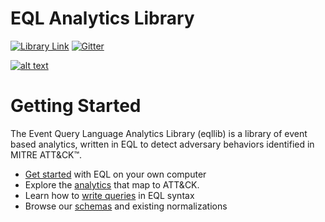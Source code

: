# EQL Analytics Library
[![Library Link](https://readthedocs.org/projects/eqllib/badge/?version=latest)](https://eqllib.readthedocs.io/en/latest/?badge=latest)
[![Gitter](https://badges.gitter.im/eventquerylang/community.svg)](https://gitter.im/eventquerylang/community?utm_source=badge&utm_medium=badge&utm_campaign=pr-badge)

[![alt text](docs/_static/eql-whoami.jpg "What is EQL")](https://eqllib.readthedocs.io)

# Getting Started

The Event Query Language Analytics Library (eqllib) is a library of event based analytics, written in EQL to detect adversary behaviors identified in MITRE ATT&CK™.

- [Get started](https://eqllib.readthedocs.io/en/latest/guides/index.html) with EQL on your own computer 
- Explore the [analytics](https://eqllib.readthedocs.io/en/latest/analytics.html) that map to ATT&CK. 
- Learn how to [write queries](https://eql.readthedocs.io/en/latest/query-guide) in EQL syntax 
- Browse our [schemas](https://eqllib.readthedocs.io/en/latest/schemas.html) and existing normalizations
